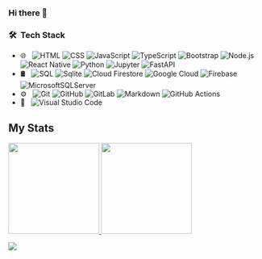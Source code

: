 ### Hi there 👋

<!--
**joaomota59/joaomota59** is a ✨ _special_ ✨ repository because its `README.md` (this file) appears on your GitHub profile.

Here are some ideas to get you started:

- 🔭 I’m currently working on ...
- 🌱 I’m currently learning ...
- 👯 I’m looking to collaborate on ...
- 🤔 I’m looking for help with ...
- 💬 Ask me about ...
- 📫 How to reach me: ...
- 😄 Pronouns: ...
- ⚡ Fun fact: ...
-->

### 🛠 &nbsp;Tech Stack

- 🌐 &nbsp;
  ![HTML](https://img.shields.io/badge/-HTML-333333?style=flat&logo=HTML5)
  ![CSS](https://img.shields.io/badge/-CSS-333333?style=flat&logo=CSS3&logoColor=1572B6)
  ![JavaScript](https://img.shields.io/badge/-JavaScript-333333?style=flat&logo=javascript)
  ![TypeScript](https://img.shields.io/badge/-TypeScript-333333?style=flat&logo=TypeScript)
  ![Bootstrap](https://img.shields.io/badge/-Bootstrap-333333?style=flat&logo=bootstrap&logoColor=563D7C)
  ![Node.js](https://img.shields.io/badge/-Node.js-333333?style=flat&logo=node.js)
  ![React Native](https://img.shields.io/badge/React_Native-333333?style=flat&logo=react&logoColor=%2361DAFB)
  ![Python](https://img.shields.io/badge/-Python-333333?style=flat&logo=Python)
  ![Jupyter](https://img.shields.io/badge/-Jupyter-333333?style=flat&logo=Jupyter)
  <!--![C](https://img.shields.io/badge/-C-333333?style=flat&logo=C)-->
  ![FastAPI](https://img.shields.io/badge/FastAPI-333333?style=flat&logo=fastapi)
- 🛢 &nbsp;
  ![SQL](https://img.shields.io/badge/-SQL-333333?style=flat&logo=MySQL)
  ![Sqlite](https://img.shields.io/badge/-Sqlite-333333?style=flat&logo=sqlite)
  ![Cloud Firestore](https://img.shields.io/badge/-Cloud%20Firestore-333333?style=flat&logo=firebase)
  ![Google Cloud](https://img.shields.io/badge/Google_Cloud-333333?style=flat&logo=google-cloud&logoColor=blue)
  ![Firebase](https://img.shields.io/badge/Firebase-333333?style=flat&logo=Firebase&logoColor=yellow)
  ![MicrosoftSQLServer](https://img.shields.io/badge/Microsoft%20SQL%20Server-333333?style=flat&logo=microsoft%20sql%20server&logoColor=red)
- ⚙️ &nbsp;
  ![Git](https://img.shields.io/badge/-Git-333333?style=flat&logo=git)
  ![GitHub](https://img.shields.io/badge/-GitHub-333333?style=flat&logo=github)
  ![GitLab](https://img.shields.io/badge/GitLab-333333?style=flat&logo=gitlab&logoColor=white)
  ![Markdown](https://img.shields.io/badge/-Markdown-333333?style=flat&logo=markdown)
  ![GitHub Actions](https://img.shields.io/badge/Github%20Actions-333333?style=flat&logo=githubactions&logoColor=black)
- 🔧 &nbsp;
  ![Visual Studio Code](https://img.shields.io/badge/-Visual%20Studio%20Code-333333?style=flat&logo=visual-studio-code&logoColor=007ACC)

## My Stats
<p>
<a href="https://github.com/joaomota59">
  <img height="180em" src="https://github-readme-stats.vercel.app/api?username=joaomota59&show_icons=true&theme=algolia" />
  <img height="180em" src="https://github-readme-stats-eight-theta.vercel.app/api/top-langs/?username=joaomota59&layout=compact&langs_count=8&theme=algolia"/>
</a>
</p>

![](https://komarev.com/ghpvc/?username=joaomota59&color=blue&style=flat)
